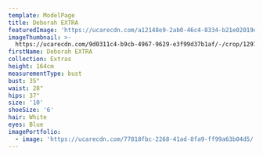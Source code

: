 ```yaml
---
template: ModelPage
title: Deborah EXTRA
featuredImage: 'https://ucarecdn.com/a12148e9-2ab0-46c4-8334-b21e02019d75/'
imageThumbnail: >-
  https://ucarecdn.com/9d0311c4-b9cb-4967-9629-e3f99d37b1af/-/crop/1297x1735/294,443/-/preview/
firstName: Deborah EXTRA
collection: Extras
height: 164cm
measurementType: bust
bust: 35"
waist: 28"
hips: 37"
size: '10'
shoeSize: '6'
hair: White
eyes: Blue
imagePortfolio:
  - image: 'https://ucarecdn.com/77818fbc-2268-41ad-8fa9-ff99a63b04d5/'
---
```


